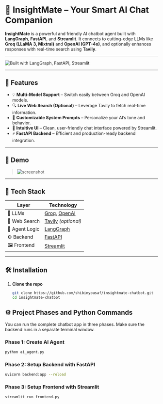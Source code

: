 # 🤖 InsightMate – Your Smart AI Chat Companion

**InsightMate** is a powerful and friendly AI chatbot agent built with **LangGraph**, **FastAPI**, and **Streamlit**. It connects to cutting-edge LLMs like **Groq (LLaMA 3, Mixtral)** and **OpenAI (GPT-4o)**, and optionally enhances responses with real-time search using **Tavily**.

---

![Built with LangGraph, FastAPI, Streamlit](https://img.shields.io/badge/Built%20With-LangGraph%20%7C%20FastAPI%20%7C%20Streamlit-blue)

---

## 🚀 Features

- 💡 **Multi-Model Support** – Switch easily between Groq and OpenAI models.
- 🔍 **Live Web Search (Optional)** – Leverage Tavily to fetch real-time information.
- 🧠 **Customizable System Prompts** – Personalize your AI’s tone and behavior.
- 💬 **Intuitive UI** – Clean, user-friendly chat interface powered by Streamlit.
- ⚡ **FastAPI Backend** – Efficient and production-ready backend integration.

---

## 📸 Demo

> ![screenshot](https://via.placeholder.com/800x300.png?text=Insert+Streamlit+UI+Screenshot+Here)

---

## 🧰 Tech Stack

| Layer        | Technology                         |
|--------------|-------------------------------------|
| 🧠 LLMs       | [Groq](https://groq.com), [OpenAI](https://openai.com) |
| 🔎 Web Search | [Tavily](https://www.tavily.com/) *(optional)* |
| 🧱 Agent Logic| [LangGraph](https://github.com/langchain-ai/langgraph) |
| ⚙️ Backend    | [FastAPI](https://fastapi.tiangolo.com)            |
| 🖼️ Frontend   | [Streamlit](https://streamlit.io)                  |

---

## 🛠️ Installation

1. **Clone the repo**
   ```bash
   git clone https://github.com/shibinyousaf/insightmate-chatbot.git
   cd insightmate-chatbot


## ⚙️ Project Phases and Python Commands

You can run the complete chatbot app in three phases. Make sure the backend runs in a separate terminal window.

###  Phase 1: Create AI Agent

```bash
python ai_agent.py
```


###  Phase 2: Setup Backend with FastAPI

```bash
uvicorn backend:app --reload
```

###  Phase 3: Setup Frontend with Streamlit
```bash
streamlit run frontend.py
```


   

